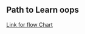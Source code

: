 ##  Path to Learn oops 

[Link for flow Chart](https://whimsical.com/object-oriented-programming-cheatsheet-by-love-babbar-YbSgLatbWQ4R5paV7EgqFw)


